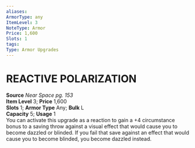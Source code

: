 ```yaml
---
aliases: 
ArmorType: any
ItemLevel: 3
NoteType: Armor
Price: 1,600
Slots: 1
tags: 
Type: Armor Upgrades
---
```

# REACTIVE POLARIZATION
**Source** _Near Space pg. 153_  
**Item Level** 3; **Price** 1,600  
**Slots** 1; **Armor Type** Any; **Bulk** L  
**Capacity** 5; **Usage** 1  
You can activate this upgrade as a reaction to gain a +4 circumstance bonus to a saving throw against a visual effect that would cause you to become dazzled or blinded. If you fail that save against an effect that would cause you to become blinded, you become dazzled instead.